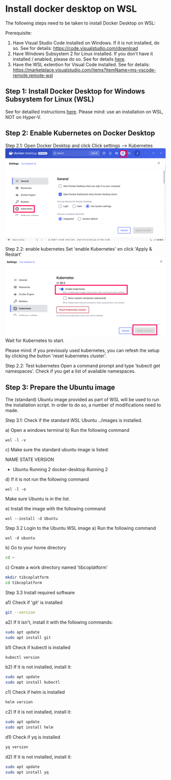 
# Install docker desktop on WSL 

The following steps need to be taken to install Docker Desktop on WSL:

Prerequisite: 
1) Have Visual Studio Code installed on Windows. If it is not installed, do so. See for details: https://code.visualstudio.com/download
2) Have Windows Subsystem 2 for Linux installed. If you don't have it installed / enabled, please do so. See for details [here](install-wsl.md).
3) Have the WSL extention for Visual Code installed. See for details: https://marketplace.visualstudio.com/items?itemName=ms-vscode-remote.remote-wsl


## Step 1: Install Docker Desktop for Windows Subsystem for Linux (WSL)

See for detailled instructions [here](https://docs.docker.com/desktop/setup/install/windows-install/). Please mind: use an installation on WSL, NOT on Hyper-V.

## Step 2: Enable Kubernetes on Docker Desktop

Step 2.1: Open Docker Desktop and click Click settings --> Kubernetes
![](../images/DockerDesktop1.png)

Step 2.2: enable kubernetes
Set 'enable Kubernetes' en click 'Apply & Restart'
![](../images/DockerDesktop2.png)
Wait for Kubernetes to start.

Please mind: if you previously used kubernetes, you can refesh the setup by clicking the button 'reset kubernetes cluster'.

Step 2.2: Test kubernetes
Open a command prompt and type 'kubectl get namespaces'. 
Check if you get a list of available namespaces.

## Step 3: Prepare the Ubuntu image
The (standard) Ubuntu image provided as part of WSL will be used to run the installation script. In order to do so, a number of modifications need to made.

Step 3.1: Check if the standard WSL Ubuntu ../images is installed. 

a) Open a windows terminal
b) Run the following command

```windows terminal
wsl -l -v
```
c) Make sure the standard ubuntu image is listed:

NAME              STATE           VERSION
* Ubuntu            Running         2
  docker-desktop    Running         2

d) If it is not run the following command
```windows terminal
wsl -l -o
```

Make sure Ubuntu is in the list.

e) Install the image with the following command
```windows terminal
wsl --install -d Ubuntu
```

Step 3.2 Login to the Ubuntu WSL image
a) Run the following command
```windows terminal
wsl -d ubuntu 
```
b) Go to your home directory
```bash
cd ~ 
```

c) Create a work directory named 'tibcoplatform'
```bash
mkdir tibcoplatform
cd tibcoplatform 
```

Step 3.3 Install required software

a1) Check if 'git' is installed
```bash
git --version
```
a2) If it isn't, install it with the following commands:
```bash
sudo apt update
sudo apt install git
```

b1) Check if kubectl is installed
```bash
kubectl version
```

b2) If it is not installed, install it:
```bash
sudo apt update
sudo apt install kubectl
```

c1) Check if helm is installed
```bash
helm version
```

c2) If it is not installed, install it:
```bash
sudo apt update
sudo apt install helm
```

d1) Check if yq is installed
```bash
yq version
```
d2) If it is not installed, install it:
```bash
sudo apt update
sudo apt install yq
```

```